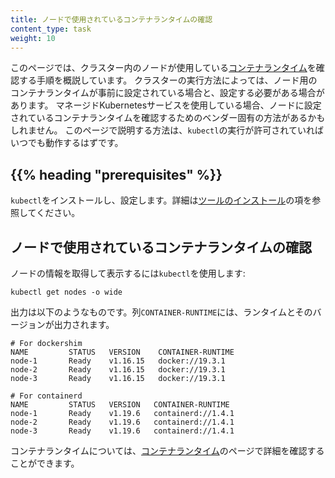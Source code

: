 ```yaml
---
title: ノードで使用されているコンテナランタイムの確認
content_type: task
weight: 10
---
```


<!-- overview -->

このページでは、クラスター内のノードが使用している[コンテナランタイム](/docs/setup/production-environment/container-runtimes/)を確認する手順を概説しています。
クラスターの実行方法によっては、ノード用のコンテナランタイムが事前に設定されている場合と、設定する必要がある場合があります。
マネージドKubernetesサービスを使用している場合、ノードに設定されているコンテナランタイムを確認するためのベンダー固有の方法があるかもしれません。
このページで説明する方法は、`kubectl`の実行が許可されていればいつでも動作するはずです。

## {{% heading "prerequisites" %}}

`kubectl`をインストールし、設定します。詳細は[ツールのインストール](/ja/docs/tasks/tools/#kubectl)の項を参照してください。

## ノードで使用されているコンテナランタイムの確認

ノードの情報を取得して表示するには`kubectl`を使用します:

```shell
kubectl get nodes -o wide
```

出力は以下のようなものです。列`CONTAINER-RUNTIME`には、ランタイムとそのバージョンが出力されます。

```none
# For dockershim
NAME         STATUS   VERSION    CONTAINER-RUNTIME
node-1       Ready    v1.16.15   docker://19.3.1
node-2       Ready    v1.16.15   docker://19.3.1
node-3       Ready    v1.16.15   docker://19.3.1
```

```none
# For containerd
NAME         STATUS   VERSION   CONTAINER-RUNTIME
node-1       Ready    v1.19.6   containerd://1.4.1
node-2       Ready    v1.19.6   containerd://1.4.1
node-3       Ready    v1.19.6   containerd://1.4.1
```

コンテナランタイムについては、[コンテナランタイム](/docs/setup/production-environment/container-runtimes/)のページで詳細を確認することができます。

